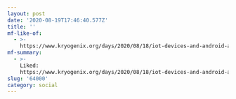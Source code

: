 ```yaml
---
layout: post
date: '2020-08-19T17:46:40.577Z'
title: ''
mf-like-of:
  - >-
    https://www.kryogenix.org/days/2020/08/18/iot-devices-and-android-and-disappointment/
mf-summary:
  - >-
    Liked:
    https://www.kryogenix.org/days/2020/08/18/iot-devices-and-android-and-disappointment/
slug: '64000'
category: social
---
```

